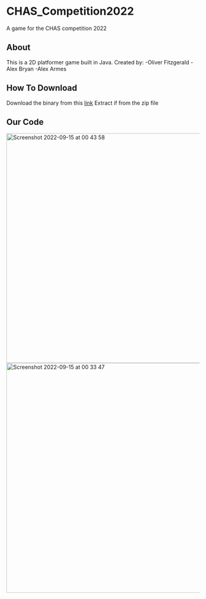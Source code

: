 
# CHAS_Competition2022
A game for the CHAS competition 2022

## About
This is a 2D platformer game built in Java.
Created by:
-Oliver Fitzgerald
-Alex Bryan
-Alex Armes

## How To Download

Download the binary from this [link]()
Extract if from the zip file

## Our Code
<img width="600" alt="Screenshot 2022-09-15 at 00 43 58" src="https://user-images.githubusercontent.com/107361744/190282387-7952035d-29a4-462d-80c9-61b1d92da468.png">
<img width="600" alt="Screenshot 2022-09-15 at 00 33 47" src="https://user-images.githubusercontent.com/107361744/190282393-d399120b-2712-4fa9-b59d-cb047659edd7.png">

